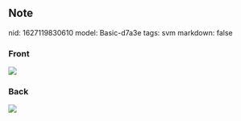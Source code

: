 ## Note
nid: 1627119830610
model: Basic-d7a3e
tags: svm
markdown: false

### Front
<img src="paste-a773f9b0aa1af6e1200dc22b48cf4504c92b6ae3.jpg">

### Back
<img src="paste-cdba35f4cdebf56743c7cf346bdff3aa8e2ce317.jpg">
